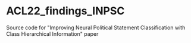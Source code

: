 # ACL22_findings_INPSC
Source code for "Improving Neural Political Statement Classification with Class Hierarchical Information" paper
